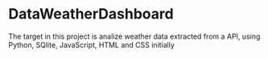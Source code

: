 # DataWeatherDashboard
The target in this project is analize weather data extracted from a API, using Python, SQlite, JavaScript, HTML and CSS initially
